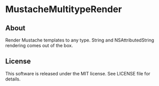 # MustacheMultitypeRender


## About

Render Mustache templates to any type. String and NSAttributedString rendering comes out of the box.


## License

This software is released under the MIT license. See LICENSE file for details.
